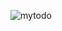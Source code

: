 ![mytodo](https://user-images.githubusercontent.com/47888455/114768786-b891de80-9d3f-11eb-9186-66352aa1a31b.PNG)
